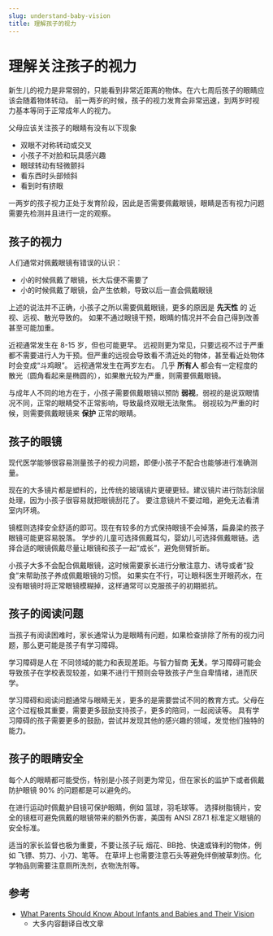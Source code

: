 ```yaml
---
slug: understand-baby-vision
title: 理解孩子的视力
---
```


# 理解关注孩子的视力

新生儿的视力是非常弱的，只能看到非常近距离的物体。在六七周后孩子的眼睛应该会随着物体转动。
前一两岁的时候，孩子的视力发育会非常迅速，到两岁时视力基本等同于正常成年人的视力。

父母应该关注孩子的眼睛有没有以下现象

* 双眼不对称转动或交叉
* 小孩子不对脸和玩具感兴趣
* 眼球转动有轻微颤抖
* 看东西时头部倾斜
* 看到时有挤眼

一两岁的孩子视力正处于发育阶段，因此是否需要佩戴眼镜，眼睛是否有视力问题需要先检测并且进行一定的观察。

## 孩子的视力
人们通常对佩戴眼镜有错误的认识：

* 小的时候佩戴了眼镜，长大后便不需要了
* 小的时候佩戴了眼镜，会产生依赖，导致以后一直会佩戴眼镜

上述的说法并不正确，小孩子之所以需要佩戴眼镜，更多的原因是 __先天性__ 的 近视、远视、散光导致的。
如果不通过眼镜干预，眼睛的情况并不会自己得到改善甚至可能加重。

近视通常发生在 8-15 岁，但也可能更早。
远视则更为常见，只要远视不过于严重都不需要进行人为干预。但严重的远视会导致看不清近处的物体，甚至看近处物体时会变成“斗鸡眼”。
远视通常发生在两岁左右。
几乎 __所有人__ 都会有一定程度的散光（圆角看起来是椭圆的），如果散光较为严重，则需要佩戴眼镜。

与成年人不同的地方在于，小孩子需要佩戴眼镜以预防 __弱视__，弱视的是说双眼情况不同，正常的眼睛受不正常影响，导致最终双眼无法聚焦。
弱视较为严重的时候，则需要佩戴眼镜来 __保护__ 正常的眼睛。

## 孩子的眼镜
现代医学能够很容易测量孩子的视力问题，即便小孩子不配合也能够进行准确测量。

现在的大多镜片都是塑料的，比传统的玻璃镜片更硬更轻。建议镜片进行防刮涂层处理，因为小孩子很容易就把眼镜刮花了。
要注意镜片不要过暗，避免无法看清室内环境。

镜框则选择安全舒适的即可。现在有较多的方式保持眼镜不会掉落，扁鼻梁的孩子眼镜可能更容易脱落。
学步的儿童可选择佩戴耳勾，婴幼儿可选择佩戴眼链。选择合适的眼镜佩戴尽量让眼镜和孩子一起“成长”，避免侧臂折断。

小孩子大多不会配合佩戴眼镜，这时候需要家长进行分散注意力、诱导或者“投食”来帮助孩子养成佩戴眼镜的习惯。
如果实在不行，可让眼科医生开眼药水，在没有眼镜时将正常眼镜模糊掉，这样通常可以克服孩子的初期抵抗。

## 孩子的阅读问题
当孩子有阅读困难时，家长通常认为是眼睛有问题，如果检查排除了所有的视力问题，那么更可能是孩子有学习障碍。

学习障碍是人在 不同领域的能力和表现差距。与智力智商 __无关__。学习障碍可能会导致孩子在学校表现较差，如果不进行干预则会导致孩子产生自卑情绪，进而厌学。

学习障碍和阅读问题通常与眼睛无关，更多的是需要尝试不同的教育方式。父母在这个过程极其重要，需要更多鼓励支持孩子，更多的陪同，一起阅读等。
具有学习障碍的孩子需要更多的鼓励，尝试并发现其他的感兴趣的领域，发觉他们独特的能力。

## 孩子的眼睛安全
每个人的眼睛都可能受伤，特别是小孩子则更为常见，但在家长的监护下或者佩戴防护眼镜 90% 的问题都是可以避免的。

在进行运动时佩戴护目镜可保护眼睛，例如 篮球，羽毛球等。
选择树脂镜片，安全的镜框可避免佩戴的眼镜带来的额外伤害，美国有 ANSI Z87.1 标准定义眼镜的安全标准。

适当的家长监督也极为重要，不要让孩子玩 烟花、BB抢、快速或锋利的物体，例如 飞镖、剪刀、小刀、笔等。
在草坪上也需要注意石头等避免绊倒被草刺伤。化学物品则需要注意厕所洗剂，衣物洗剂等。

## 参考
* [What Parents Should Know About Infants and Babies and Their Vision](http://carabineyecare.com/what-parents-should-know-about-infants-and-babies-and-their-vision)
  * 大多内容翻译自改文章

